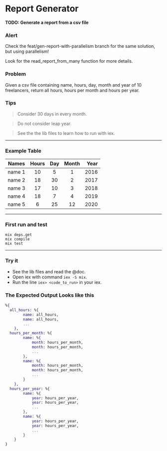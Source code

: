 # Report Generator

**TODO: Generate a report from a csv file**

### Alert
Check the feat/gen-report-with-parallelism branch for the same solution, but using parallelism!

Look for the read_report_from_many function for more details.

### Problem
Given a csv file containing name, hours, day, month and year of 10 freelancers, return all hours, hours per month and hours per year.

### Tips
> Consider 30 days in every month.

> Do not consider leap year.

> See the the lib files to learn how to run with iex.
---
### Example Table
| Names  | Hours |  Day  | Month | Year |
| ------ | :---: | :---: | :---: | ---: |
| name 1 |  10   |   5   |   1   | 2016 |
| name 2 |  18   |  30   |   2   | 2017 |
| name 3 |  17   |  10   |   3   | 2018 |
| name 4 |  18   |   7   |   4   | 2019 |
| name 5 |   6   |  25   |  12   | 2020 |
---
### First run and test
    mix deps.get
    mix compile
    mix test 
___

### Try it
- See the lib files and read the @doc.
- Open iex with command ```iex -S mix```.
- Run the line ```iex> <code_to_run>``` in your iex.

### The Expected Output Looks like this
~~~elixir
%{
  all_hours: %{
        name: all_hours,
        name: all_hours,
        ...
    },
  hours_per_month: %{
        name: %{
            month: hours_per_month,
            month: hours_per_month,
            ...
        },
        name: %{
            month: hours_per_month,
            month: hours_per_month,
            ...
        }
    },
  hours_per_year: %{
        name: %{
            year: hours_per_year,
            year: hours_per_year,
            ...
        },
        name: %{
            year: hours_per_year,
            year: hours_per_year,
            ...
        }
    }
}
~~~
